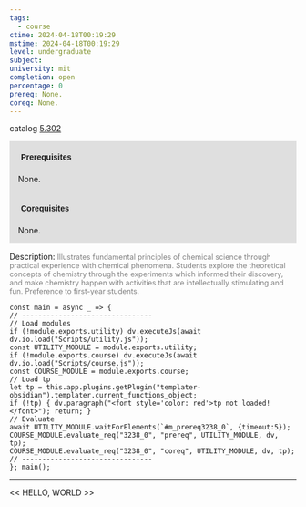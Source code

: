 ```yaml
---
tags:
  - course
ctime: 2024-04-18T00:19:29
mstime: 2024-04-18T00:19:29
level: undergraduate
subject: 
university: mit
completion: open
percentage: 0
prereq: None.
coreq: None.
---
```


catalog [5.302](http://student.mit.edu/catalog/m5a.html#5.302)

<span style="display: block; padding: 15px; background-color: rgb(100, 100, 100, 0.2);"><font id="m_prereq3238_0" style="display: block; font-family: Arial, sans-serif; font-weight: bold; padding: 5px">Prerequisites</font><br><span id="prereq3238_0">None.</span></span>
<span style="display: block; padding: 15px; background-color: rgb(100, 100, 100, 0.2);"><font id="m_coreq3238_0" style="display: block; font-family: Arial, sans-serif; font-weight: bold; padding: 5px">Corequisites</font><br><span id="coreq3238_0">None.</span></span>

<font style="">Description:</font>
<font style="color: grey; font-size: 0.8rem;">Illustrates fundamental principles of chemical science through practical experience with chemical phenomena. Students explore the theoretical concepts of chemistry through the experiments which informed their discovery, and make chemistry happen with activities that are intellectually stimulating and fun. Preference to first-year students.</font>

```dataviewjs
const main = async _ => {
// --------------------------------
// Load modules
if (!module.exports.utility) dv.executeJs(await dv.io.load("Scripts/utility.js"));
const UTILITY_MODULE = module.exports.utility;
if (!module.exports.course) dv.executeJs(await dv.io.load("Scripts/course.js"));
const COURSE_MODULE = module.exports.course;
// Load tp
let tp = this.app.plugins.getPlugin("templater-obsidian").templater.current_functions_object;
if (!tp) { dv.paragraph("<font style='color: red'>tp not loaded!</font>"); return; }
// Evaluate
await UTILITY_MODULE.waitForElements(`#m_prereq3238_0`, {timeout:5});
COURSE_MODULE.evaluate_req("3238_0", "prereq", UTILITY_MODULE, dv, tp);
COURSE_MODULE.evaluate_req("3238_0", "coreq", UTILITY_MODULE, dv, tp);
// --------------------------------
}; main();
```

---

<< HELLO, WORLD >>
